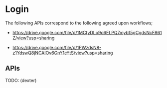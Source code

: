 # Login

The following APIs correspond to the following agreed upon workflows;

- https://drive.google.com/file/d/1MCtyDLo9o6ELPQ7myb15gCgdsNcF861Z/view?usp=sharing

- https://drive.google.com/file/d/1PWzdsN8-z1YdswQ8jNCAIOv6GnY1cYtS/view?usp=sharing

## APIs

TODO: (dexter)
